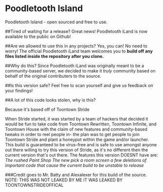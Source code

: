 # Poodletooth Island
Poodletooth Island - open sourced and free to use.

##Tired of waiting for a release?
Great news! Poodletooth iLand is now available to the public on Github!

##Are we allowed to use this in any projects?
Yes, you can! No need to worry! The official Poodletooth iLand team welcomes you to **build off any files listed inside the repository after you clone.**

##Why do this?
Since Poodletooth iLand was originally meant to be a community-based server, we decided to make it *truly* community based on behalf of the original contributers to the source.

##Is this version safe?
Feel free to scan yourself and give us feedback on your findings!

##A lot of this code looks stolen, why is this?

Because it's based off of Toontown Stride

When Stride started, it was started by a team of hackers that decided it would be fun to take code from Toontown Rewritten, Toontown Infinite, and Toontown House with the claim of new features and community-based tweaks in order to reel people in- the plan was to get people to join Toontown Stride and plant a honeypot within the game and/or launcher. This build is guaranteed to be virus-free and is safe to use amongst anyone out there willing to try this version of Stride, as it's no different then the current version that's out there. The features this version DOESNT have are:
*The rushed Paint Shop*
*The new pick a room screen*
*a few deletions of important code that cause the current build to be unstable to release*

###Credit goes to Mr. Batty and Alexalexer for this build of the source.
NOTE: THIS WAS NOT LEAKED BY ME IT WAS LEAKED BY TOONTOWNSTRIDEOFFICAL 
